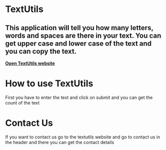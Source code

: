 # TextUtils
This application will tell you how many letters, words and spaces are there in your text. You can get upper case and lower case of the text and you can copy the text.
---
**[Open TextUtils website](https://muhammedraiyaan2.github.io/TextUtils)**
# How to use TextUtils
First you have to enter the text and click on submit and you can get the count of the text
# Contact Us
If you want to contact us go to the textutils website and go to contact us in the header and there you can get the contact details
